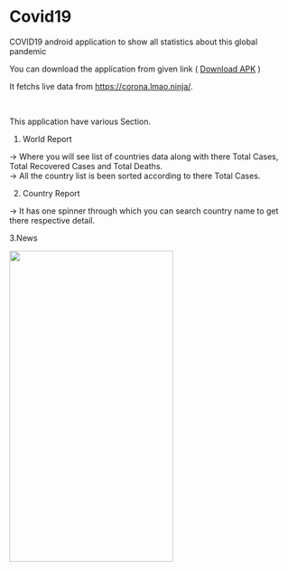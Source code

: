 # Covid19

COVID19 android application to show all statistics about this global pandemic

You can download the application from given link ( <a href="https://drive.google.com/file/d/1PsLqZ8u-iXsW2A-IdIKTwIktOfmasQg3/view?usp=sharing">Download APK</a> ) <br/>

It fetchs live data from <a href="https://corona.lmao.ninja/">https://corona.lmao.ninja/</a>.

<br/>

This application have various Section.

1. World Report

-> Where you will see list of countries data along with there Total Cases, Total Recovered Cases and Total Deaths.
<br/>
-> All the country list is been sorted according to there Total Cases.

2. Country Report

-> It has one spinner through which you can search country name to get there respective detail.

3.News

<p float = "left">
  
  
  
<img src ="https://user-images.githubusercontent.com/20206625/77904845-db6f6300-72a2-11ea-8fa1-a3329d475231.jpg"  width="290" height="550">


</p>
